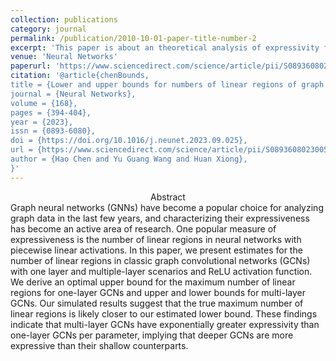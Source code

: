 ```yaml
---
collection: publications
category: journal
permalink: /publication/2010-10-01-paper-title-number-2
excerpt: 'This paper is about an theoretical analysis of expressivity for graph convolutional networks.'
venue: 'Neural Networks'
paperurl: 'https://www.sciencedirect.com/science/article/pii/S0893608023005191'
citation: '@article{chenBounds,
title = {Lower and upper bounds for numbers of linear regions of graph convolutional networks},
journal = {Neural Networks},
volume = {168},
pages = {394-404},
year = {2023},
issn = {0893-6080},
doi = {https://doi.org/10.1016/j.neunet.2023.09.025},
url = {https://www.sciencedirect.com/science/article/pii/S0893608023005191},
author = {Hao Chen and Yu Guang Wang and Huan Xiong},
}'
---
```

<center>Abstract</center>
Graph neural networks (GNNs) have become a popular choice for analyzing graph data in the last few years, and characterizing their expressiveness has become an active area of research. One popular measure of expressiveness is the number of linear regions in neural networks with piecewise linear activations. In this paper, we present estimates for the number of linear regions in classic graph convolutional networks (GCNs) with one layer and multiple-layer scenarios and ReLU activation function. We derive an optimal upper bound for the maximum number of linear regions for one-layer GCNs and upper and lower bounds for multi-layer GCNs. Our simulated results suggest that the true maximum number of linear regions is likely closer to our estimated lower bound. These findings indicate that multi-layer GCNs have exponentially greater expressivity than one-layer GCNs per parameter, implying that deeper GCNs are more expressive than their shallow counterparts.
